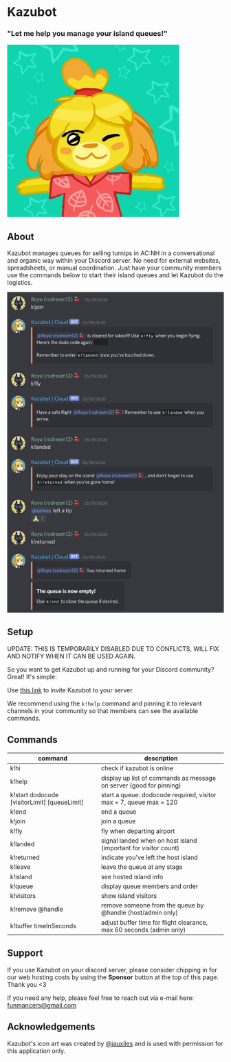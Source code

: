 # Kazubot

### "Let me help you manage your island queues!"
![KazubotIcon](docs/kazubot.jpg?raw=true "Icon")

<a name="About">About</a>
------------------------------
Kazubot manages queues for selling turnips in AC:NH in a conversational and organic way within your Discord server. No need for external websites, spreadsheets, or manual coordination. Just have your community members use the commands below to start their island queues and let Kazubot do the logistics.

![Alt text currently unavailable](docs/KazubotExample.png?raw=true "Example Interaction")

<a name="Setup">Setup</a>
------------------------------

UPDATE: THIS IS TEMPORARILY DISABLED DUE TO CONFLICTS, WILL FIX AND NOTIFY WHEN IT CAN BE USED AGAIN. 

So you want to get Kazubot up and running for your Discord community? Great! It's simple:

Use [this link][invite] to invite Kazubot to your server.

We recommend using the `k!help` command and pinning it to relevant channels in your community so that members can see the available commands. 

<a name="Commands">Commands</a>
------------------------------

| command                                      	| description                                                          	|
|----------------------------------------------	|----------------------------------------------------------------------	|
| k!hi                                         	| check if kazubot is online                                           	|
| k!help                                        | display up list of commands as message on server (good for pinning)   |
| k!start dodocode [visitorLimit] [queueLimit] 	| start a queue: dodocode required, visitor max = 7, queue max = 120   	|
| k!end                                        	| end a queue                                                          	|
| k!join                                       	| join a queue                                                         	|
| k!fly                                        	| fly when departing airport                                           	|
| k!landed                                     	| signal landed when on host island (important for visitor count)      	|
| k!returned                                   	| indicate you've left the host island                                 	|
| k!leave                                      	| leave the queue at any stage                                         	|
| k!island                                     	| see hosted island info                                               	|
| k!queue                                      	| display queue members and order                                      	|
| k!visitors                                   	| show island visitors                                                 	|
| k!remove @handle                             	| remove someone from the queue by @handle (host/admin only)           	|
| k!buffer timeInSeconds                       	| adjust buffer time for flight clearance, max 60 seconds (admin only) 	|

<a name="Support">Support</a>
------------------------------
If you use Kazubot on your discord server, please consider chipping in for our web hosting costs by using the **Sponsor** button at the top of this page. Thank you <3

If you need any help, please feel free to reach out via e-mail here: [funmancers@gmail.com][support email]

<a name="Acknowledgements">Acknowledgements</a>
------------------------------
Kazubot's icon art was created by [@jauxiles][artist] and is used with permission for this application only. 

<!-- Reference Links -->
[support email]: mailto:funmancers@gmail.com
[invite]: https://discordapp.com/oauth2/authorize?client_id=710594126860779625&scope=bot&permissions=1275583681
[artist]: https://twitter.com/jauxiles?lang=en
